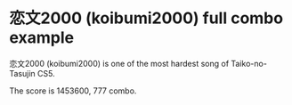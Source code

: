 恋文2000 (koibumi2000) full combo example
=========================================

恋文2000 (koibumi2000) is one of the most hardest song of Taiko-no-Tasujin CS5.

The score is 1453600, 777 combo.
